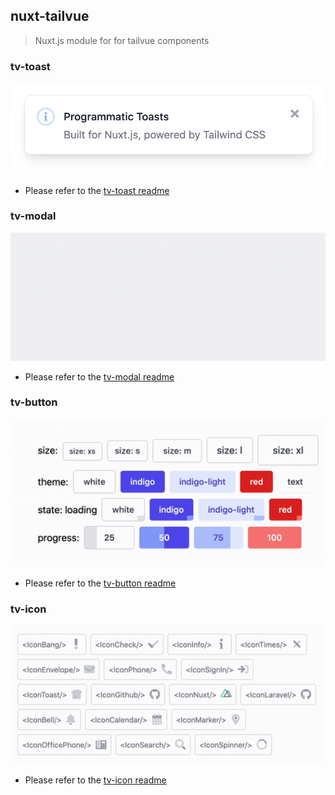 ## nuxt-tailvue
> Nuxt.js module for for tailvue components

### tv-toast
<p align="center">
  <img src="media/toast.png" width="600" />
</p>

- Please refer to the [tv-toast readme](https://github.com/acidjazz/tv-toast)


### tv-modal
<p align="center">
  <img src="media/modal.gif" width="600" />
</p>

- Please refer to the [tv-modal readme](https://github.com/acidjazz/tv-modal)


### tv-button
<p align="center">
  <img src="media/buttons.gif" width="600" />
</p>

- Please refer to the [tv-button readme](https://github.com/acidjazz/tv-button)

### tv-icon
<p align="center">
  <img src="media/icons.gif" width="600" />
</p>

- Please refer to the [tv-icon readme](https://github.com/acidjazz/tv-icon)
